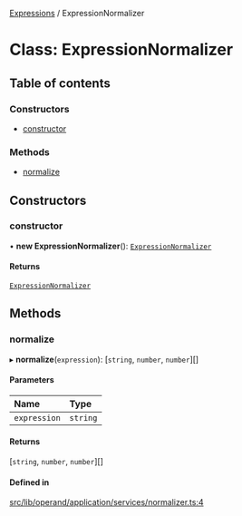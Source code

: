 [Expressions](../README.md) / ExpressionNormalizer

# Class: ExpressionNormalizer

## Table of contents

### Constructors

- [constructor](ExpressionNormalizer.md#constructor)

### Methods

- [normalize](ExpressionNormalizer.md#normalize)

## Constructors

### constructor

• **new ExpressionNormalizer**(): [`ExpressionNormalizer`](ExpressionNormalizer.md)

#### Returns

[`ExpressionNormalizer`](ExpressionNormalizer.md)

## Methods

### normalize

▸ **normalize**(`expression`): [`string`, `number`, `number`][]

#### Parameters

| Name | Type |
| :------ | :------ |
| `expression` | `string` |

#### Returns

[`string`, `number`, `number`][]

#### Defined in

[src/lib/operand/application/services/normalizer.ts:4](https://github.com/data7expressions/3xpr/blob/e9bbe90/src/lib/operand/application/services/normalizer.ts#L4)
